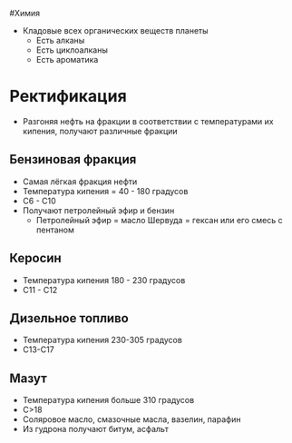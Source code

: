 #Химия 
 - Кладовые всех органических веществ планеты
	- Есть алканы
	- Есть циклоалканы
	- Есть ароматика
# Ректификация
- Разгоняя нефть на фракции в соответствии с температурами их кипения, получают различные фракции
## Бензиновая фракция
- Самая лёгкая фракция нефти 
- Температура кипения = 40 - 180 градусов
- C6 - C10
- Получают петролейный эфир и бензин
	- Петролейный эфир = масло Шервуда = гексан или его смесь с пентаном 
## Керосин
- Температура кипения 180 - 230 градусов
- C11 - C12
## Дизельное топливо
- Температура кипения 230-305 градусов
- С13-C17
## Мазут 
- Температура кипения больше 310 градусов 
- C>18
- Соляровое масло, смазочные масла, вазелин, парафин 
- Из гудрона получают битум, асфальт